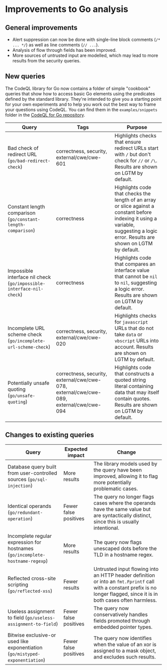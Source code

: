 # Improvements to Go analysis

## General improvements

* Alert suppression can now be done with single-line block comments (`/* ... */`) as well as line comments (`// ...`).
* Analysis of flow through fields has been improved.
* More sources of untrusted input are modelled, which may lead to more results from the security queries.

## New queries

The CodeQL library for Go now contains a folder of simple "cookbook" queries that show how to access basic Go elements using the predicates defined by the standard library. They're intended to give you a starting point for your own experiments and to help you work out the best way to frame your questions using CodeQL. You can find them in the `examples/snippets` folder in the [CodeQL for Go repository](https://github.com/github/codeql-go/tree/master/ql/examples/snippets).

| **Query**                                                                 | **Tags**                                                                   | **Purpose**                                                                                                                                            |
|---------------------------------------------------------------------------|----------------------------------------------------------------------------|--------------------------------------------------------------------------------------------------------------------------------------------------------|
| Bad check of redirect URL (`go/bad-redirect-check`) | correctness, security, external/cwe/cwe-601 | Highlights checks that ensure redirect URLs start with `/` but don't check for `//` or `/\`. Results are shown on LGTM by default. |
| Constant length comparison (`go/constant-length-comparison`)     | correctness | Highlights code that checks the length of an array or slice against a constant before indexing it using a variable, suggesting a logic error. Results are shown on LGTM by default. |
| Impossible interface nil check (`go/impossible-interface-nil-check`) | correctness | Highlights code that compares an interface value that cannot be `nil` to `nil`, suggesting a logic error. Results are shown on LGTM by default. |
| Incomplete URL scheme check (`go/incomplete-url-scheme-check`) | correctness, security, external/cwe/cwe-020 | Highlights checks for `javascript` URLs that do not take `data` or `vbscript` URLs into account. Results are shown on LGTM by default. |
| Potentially unsafe quoting (`go/unsafe-quoting`) | correctness, security, external/cwe/cwe-078, external/cwe/cwe-089, external/cwe/cwe-094 | Highlights code that constructs a quoted string literal containing data that may itself contain quotes. Results are shown on LGTM by default. |

## Changes to existing queries

| **Query**                                           | **Expected impact**          | **Change**                                                |
|-----------------------------------------------------|------------------------------|-----------------------------------------------------------|
| Database query built from user-controlled sources (`go/sql-injection`) | More results | The library models used by the query have been improved, allowing it to flag more potentially problematic cases. |
| Identical operands (`go/redundant-operation`) | Fewer false positives | The query no longer flags cases where the operands have the same value but are syntactically distinct, since this is usually intentional. |
| Incomplete regular expression for hostnames (`go/incomplete-hostname-regexp`) | More results | The query now flags unescaped dots before the TLD in a hostname regex. |
| Reflected cross-site scripting (`go/reflected-xss`) | Fewer results | Untrusted input flowing into an HTTP header definition or into an `fmt.Fprintf` call with a constant prefix is no longer flagged, since it is in both cases often harmless. |
| Useless assignment to field (`go/useless-assignment-to-field`) | Fewer false positives | The query now conservatively handles fields promoted through embedded pointer types. |
| Bitwise exclusive-or used like exponentiation (`go/mistyped-exponentiation`) | Fewer false positives | The query now identifies when the value of an xor is assigned to a mask object, and excludes such results. |
